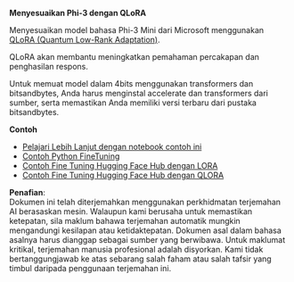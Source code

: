 **Menyesuaikan Phi-3 dengan QLoRA**

Menyesuaikan model bahasa Phi-3 Mini dari Microsoft menggunakan [QLoRA (Quantum Low-Rank Adaptation)](https://github.com/artidoro/qlora).

QLoRA akan membantu meningkatkan pemahaman percakapan dan penghasilan respons.

Untuk memuat model dalam 4bits menggunakan transformers dan bitsandbytes, Anda harus menginstal accelerate dan transformers dari sumber, serta memastikan Anda memiliki versi terbaru dari pustaka bitsandbytes.

**Contoh**
- [Pelajari Lebih Lanjut dengan notebook contoh ini](../../../../code/03.Finetuning/Phi_3_Inference_Finetuning.ipynb)
- [Contoh Python FineTuning](../../../../code/03.Finetuning/FineTrainingScript.py)
- [Contoh Fine Tuning Hugging Face Hub dengan LORA](../../../../code/03.Finetuning/Phi-3-finetune-lora-python.ipynb)
- [Contoh Fine Tuning Hugging Face Hub dengan QLORA](../../../../code/03.Finetuning/Phi-3-finetune-qlora-python.ipynb)

**Penafian**:  
Dokumen ini telah diterjemahkan menggunakan perkhidmatan terjemahan AI berasaskan mesin. Walaupun kami berusaha untuk memastikan ketepatan, sila maklum bahawa terjemahan automatik mungkin mengandungi kesilapan atau ketidaktepatan. Dokumen asal dalam bahasa asalnya harus dianggap sebagai sumber yang berwibawa. Untuk maklumat kritikal, terjemahan manusia profesional adalah disyorkan. Kami tidak bertanggungjawab ke atas sebarang salah faham atau salah tafsir yang timbul daripada penggunaan terjemahan ini.